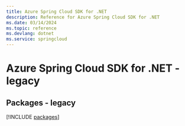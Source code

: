 ```yaml
---
title: Azure Spring Cloud SDK for .NET
description: Reference for Azure Spring Cloud SDK for .NET
ms.date: 03/14/2024
ms.topic: reference
ms.devlang: dotnet
ms.service: springcloud
---
```

# Azure Spring Cloud SDK for .NET - legacy
## Packages - legacy
[!INCLUDE [packages](spring-cloud-index.md)]